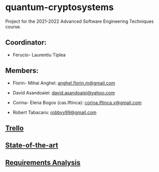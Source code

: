 # quantum-cryptosystems
Project for the 2021-2022 Advanced Software Engineering Techniques course.


## Coordinator:

* Ferucio- Laurentiu Tiplea

## Members:

* Florin- Mihai Anghel: anghel.florin.m@gmail.com

* David Asandoaiei: david.asandoaiei@yahoo.com

* Corina- Elena Bogos (cas.Iftinca): corina.iftinca.v@gmail.com

* Robert Tabacaru: robbyy99@gmail.com

## [Trello](https://trello.com/b/0uGL1JU1/quantum-computing-engineering)

## [State-of-the-art](https://docs.google.com/document/d/1vxeYeJXlzhtSb4_HI-RBMNp3fEpN5A3TpmgOQ4fDSrE/edit?usp=sharing)

## [Requirements Analysis](https://docs.google.com/document/d/1G7XMV7uyviPMP-SHL20hFfyj3BHLfLSd63Yz7bNMpi4/edit?usp=sharing)



